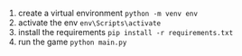 1. create a virtual environment
   `python -m venv env`
2. activate the env
   `env\Scripts\activate`
3. install the requirements
   `pip install -r requirements.txt`
4. run the game
   `python main.py`

